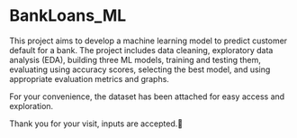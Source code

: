 # BankLoans_ML

This project aims to develop a machine learning model to predict customer default for a bank. The project includes data cleaning, exploratory data analysis (EDA), building three ML models, training and testing them, evaluating using accuracy scores, selecting the best model, and using appropriate evaluation metrics and graphs.

For your convenience, the dataset has been attached for easy access and exploration.

Thank you for your visit, inputs are accepted.🤝
